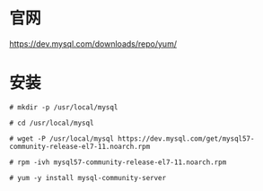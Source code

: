 # 官网
https://dev.mysql.com/downloads/repo/yum/

# 安装
```
# mkdir -p /usr/local/mysql

# cd /usr/local/mysql

# wget -P /usr/local/mysql https://dev.mysql.com/get/mysql57-community-release-el7-11.noarch.rpm

# rpm -ivh mysql57-community-release-el7-11.noarch.rpm

# yum -y install mysql-community-server
```
